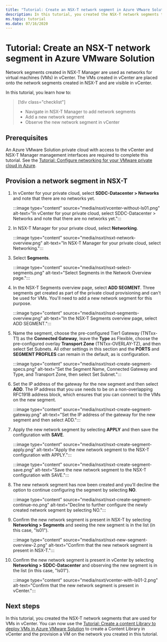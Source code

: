 ```yaml
---
title: "Tutorial: Create an NSX-T network segment in Azure VMware Solution"
description: In this tutorial, you created the NSX-T network segments that are used for VMs in vCenter
ms.topic: tutorial
ms.date: 07/16/2020
---
```


# Tutorial: Create an NSX-T network segment in Azure VMware Solution

Network segments created in NSX-T Manager are used as networks for virtual machines (VMs) in vCenter. The VMs created in vCenter are placed onto the network segments created in NSX-T and are visible in vCenter.

In this tutorial, you learn how to:

> [!div class="checklist"]
> * Navigate in NSX-T Manager to add network segments
> * Add a new network segment
> * Observe the new network segment in vCenter

## Prerequisites

An Azure VMware Solution private cloud with access to the vCenter and NSX-T Manager management interfaces are required to complete this tutorial. See the [Tutorial: Configure networking for your VMware private cloud in Azure](tutorial-configure-networking.md).

## Provision a network segment in NSX-T

1. In vCenter for your private cloud, select **SDDC-Datacenter > Networks** and note that there are no networks yet.

   :::image type="content" source="media/nsxt/vcenter-without-ls01.png" alt-text="In vCenter for your private cloud, select SDDC-Datacenter > Networks and note that there are no networks yet.":::

1. In NSX-T Manager for your private cloud, select **Networking**.

   :::image type="content" source="media/nsxt/nsxt-network-overview.png" alt-text="In NSX-T Manager for your private cloud, select Networking.":::

1. Select **Segments**.

   :::image type="content" source="media/nsxt/nsxt-select-segments.png" alt-text="Select Segments in the Network Overview page.":::

1. In the NSX-T Segments overview page, select **ADD SEGMENT**. Three segments get created as part of the private cloud provisioning and can't be used for VMs.  You'll need to add a new network segment for this purpose.

   :::image type="content" source="media/nsxt/nsxt-segments-overview.png" alt-text="In the NSX-T Segments overview page, select ADD SEGMENT.":::

1. Name the segment, choose the pre-configured Tier1 Gateway (TNTxx-T1) as the **Connected Gateway**, leave the **Type** as Flexible, choose the pre-configured overlay **Transport Zone** (TNTxx-OVERLAY-TZ), and then select Set Subnets. All other settings in this section and the **PORTS** and **SEGMENT PROFILES** can remain in the default, as is configuration.

   :::image type="content" source="media/nsxt/nsxt-create-segment-specs.png" alt-text="Set the Segment Name, Connected Gateway and Type, and Transport Zone, then select Set Subnet.":::

1. Set the IP address of the gateway for the new segment and then select **ADD**. The IP address that you use needs to be on a non-overlapping RFC1918 address block, which ensures that you can connect to the VMs on the new segment.

   :::image type="content" source="media/nsxt/nsxt-create-segment-gateway.png" alt-text="Set the IP address of the gateway for the new segment and then select ADD.":::

1. Apply the new network segment by selecting **APPLY** and then save the configuration with **SAVE**.

   :::image type="content" source="media/nsxt/nsxt-create-segment-apply.png" alt-text="Apply the new network segment to the NSX-T configuration with APPLY.":::

   :::image type="content" source="media/nsxt/nsxt-create-segment-save.png" alt-text="Save the new network segment to the NSX-T configuration with SAVE.":::

1. The new network segment has now been created and you'll decline the option to continue configuring the segment by selecting **NO**.

   :::image type="content" source="media/nsxt/nsxt-create-segment-continue-no.png" alt-text="Decline to further configure the newly created network segment by selecting NO.":::

1. Confirm the new network segment is present in NSX-T by selecting **Networking > Segments** and seeing the new segment is in the list (in this case, "ls01").

   :::image type="content" source="media/nsxt/nsxt-new-segment-overview-2.png" alt-text="Confirm that the new network segment is present in NSX-T.":::

1. Confirm the new network segment is present in vCenter by selecting **Networking > SDDC-Datacenter** and observing the new segment is in the list (in this case, "ls01").

   :::image type="content" source="media/nsxt/vcenter-with-ls01-2.png" alt-text="Confirm that the new network segment is present in vCenter.":::

## Next steps

In this tutorial, you created the NSX-T network segments that are used for VMs in vCenter. You can now use the [Tutorial: Create a content Library to deploy VMs in Azure VMware Solution](tutorial-deploy-vm-content-library.md) to create a Content Library in vCenter and the provision a VM on the network you created in this tutorial.

<!-- LINKS - external-->

<!-- LINKS - internal -->

